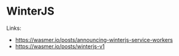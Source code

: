 # WinterJS

Links:

- <https://wasmer.io/posts/announcing-winterjs-service-workers>
- <https://wasmer.io/posts/winterjs-v1>
